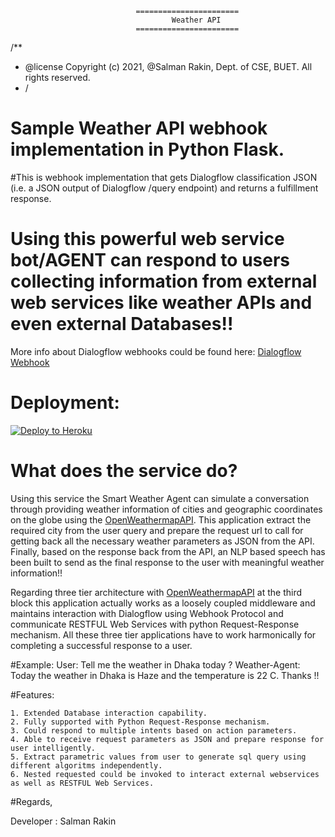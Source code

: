 

                                =======================
                                        Weather API
                                =======================

/**
* @license Copyright (c) 2021, @Salman Rakin, Dept. of CSE, BUET. All rights reserved.
* /



# Sample Weather API webhook implementation in Python Flask.

#This is  webhook implementation that gets Dialogflow classification JSON (i.e. a JSON output of Dialogflow /query endpoint) 
and returns a fulfillment response.

# Using this powerful web service bot/AGENT can respond to users collecting information from external web services like weather APIs and even external Databases!!

More info about Dialogflow webhooks could be found here:
[Dialogflow Webhook](https://dialogflow.com/docs/fulfillment#webhook)

# Deployment:
[![Deploy to Heroku](https://www.herokucdn.com/deploy/button.svg)](https://heroku.com/deploy)

# What does the service do?

Using this service the Smart Weather Agent can simulate a conversation through providing weather information of cities and geographic coordinates on the globe
using the [OpenWeathermapAPI](https://openweathermap.org/api). This application extract the required city from the user query and prepare the request url to call 
for getting back all the necessary weather parameters as JSON from the API. Finally, based on the response back from the API, an NLP based speech has been built 
to send as the final response to the user with meaningful weather information!!

Regarding three tier architecture with [OpenWeathermapAPI](https://openweathermap.org/api)  at the third block this application actually works as a loosely coupled middleware and maintains interaction with Dialogflow using Webhook Protocol 
and communicate RESTFUL Web Services with python Request-Response mechanism. All these three tier applications have to work harmonically 
for completing a successful response to a user.

#Example:
User: Tell me the weather in Dhaka today  ? 
Weather-Agent: Today the weather in Dhaka is Haze and the temperature is 22 C. Thanks !! 

#Features:

	1. Extended Database interaction capability.
	2. Fully supported with Python Request-Response mechanism.
	3. Could respond to multiple intents based on action parameters.
	4. Able to receive request parameters as JSON and prepare response for user intelligently. 
	5. Extract parametric values from user to generate sql query using different algoritms independently. 
	6. Nested requested could be invoked to interact external webservices as well as RESTFUL Web Services.

	

#Regards, 

Developer : Salman Rakin

	

